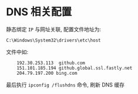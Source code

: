 # DNS 相关配置

静态绑定 `IP` 与网址关联, 配置文件地址为:

`C:\Windows\System32\drivers\etc\host`

文件中如:

```shell
    192.30.253.113  github.com
    151.101.185.194 github.global.ssl.fastly.net
    204.79.197.200 bing.com
```

最后执行 `ipconfig /flushdns` 命令, 刷新 DNS 缓存

